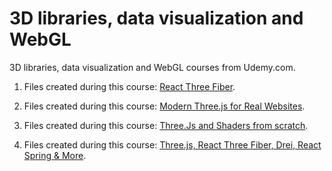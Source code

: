 # 3D libraries, data visualization and WebGL

3D libraries, data visualization and WebGL courses from Udemy.com.

1. Files created during this course: [React Three Fiber](https://www.udemy.com/course/react-three-fiber).

2. Files created during this course:
   [Modern Three.js for Real Websites](https://www.udemy.com/course/modern-threejs-for-real-websites).

3. Files created during this course:
   [Three.Js and Shaders from scratch](https://www.udemy.com/course/learn-threejs-and-shaders-from-scratch).

4. Files created during this course:
   [Three.js, React Three Fiber, Drei, React Spring & More](https://www.udemy.com/course/learn-react-react-three-fiber-drei-react-spring-more).
